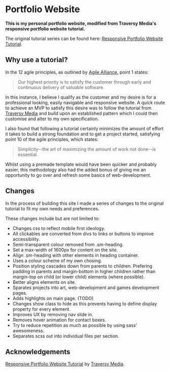 # Portfolio Website

**This is my personal portfolio website, modified from Traversy Media's responsive portfolio website tutorial.**

The original tutorial series can be found here: [Responsive Portfolio Website Tutorial](https://www.youtube.com/watch?v=gYzHS-n2gqU&list=PLillGF-RfqbYoGoCjKoMOkVznV6aSXKzU).

## Why use a tutorial?

In the 12 agile principles, as outlined by [Agile Alliance](https://www.agilealliance.org/agile101/12-principles-behind-the-agile-manifesto/), point 1 states:

> Our highest priority is to satisfy the customer through early and continuous delivery of valuable software.

In this instance, I believe I qualify as the customer and my desire is for a professional looking, easily navigable and responsive website. A quick route to achieve an MVP to satisfy this desire was to follow the tutorial from [Traversy Media](https://www.traversymedia.com/) and build upon an established pattern which I could then customise and alter to my own specification.

I also found that following a tutorial certainly minimizes the amount of effort it takes to build a strong foundation and to get a project started, satisfying point 10 of the agile principles, which states:

> Simplicity--the art of maximizing the amount of work not done--is essential.

Whilst using a premade template would have been quicker and probably easier, this methodology also had the added bonus of giving me an opportunity to go over and refresh some basics of web-development.

## Changes

In the process of building this site I made a series of changes to the original tutorial to fit my own needs and preferences.

These changes include but are not limited to:

- Changes css to reflect mobile first ideology.
- All clickables are converted from divs to links or buttons to improve accessibility.
- Semi-transparent colour removed from .sm-heading.
- Set a max-width of 1600px for content on the site.
- Align .sm-heading with other elements in heading container.
- Uses a colour scheme of my own chosing.
- Position styling cascades down from parents to children. Prefering padding in parents and margin-bottom in higher children rather than margin-top on child (or lower child) elements (where possible).
- Better aligns elements on site.
- Sparates projects into art, web-development and games development pages.
- Adds highlights on main page. (TODO)
- Changes show class to hide as this prevents having to define display property for every element.
- Improves UX by removing nav slide in.
- Removes hover animation for contact boxes.
- Try to reduce repetition as much as possible by using sass' awesomeness.
- Separates scss out into individual files per section.

## Acknowledgements

[Responsive Portfolio Website Tutorial](https://www.youtube.com/watch?v=gYzHS-n2gqU&list=PLillGF-RfqbYoGoCjKoMOkVznV6aSXKzU) by [Traversy Media](https://www.traversymedia.com/).
